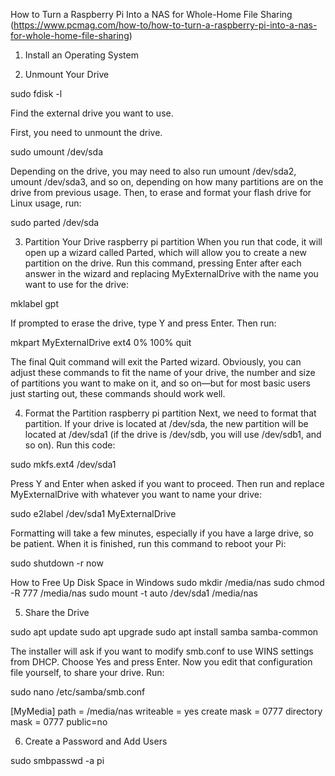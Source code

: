 How to Turn a Raspberry Pi Into a NAS for Whole-Home File Sharing (https://www.pcmag.com/how-to/how-to-turn-a-raspberry-pi-into-a-nas-for-whole-home-file-sharing)

1. Install an Operating System

2. Unmount Your Drive

  sudo fdisk -l

Find the external drive you want to use.

First, you need to unmount the drive.

  sudo umount /dev/sda

Depending on the drive, you may need to also run umount /dev/sda2, umount /dev/sda3, and so on, depending on how many partitions are on the drive from previous usage. Then, to erase and format your flash drive for Linux usage, run:

  sudo parted /dev/sda

3. Partition Your Drive
raspberry pi partition
When you run that code, it will open up a wizard called Parted, which will allow you to create a new partition on the drive. Run this command, pressing Enter after each answer in the wizard and replacing MyExternalDrive with the name you want to use for the drive:

  mklabel gpt

If prompted to erase the drive, type Y and press Enter. Then run:

  mkpart
  MyExternalDrive
  ext4
  0%
  100%
  quit

The final Quit command will exit the Parted wizard. Obviously, you can adjust these commands to fit the name of your drive, the number and size of partitions you want to make on it, and so on—but for most basic users just starting out, these commands should work well.


4. Format the Partition
raspberry pi partition
Next, we need to format that partition. If your drive is located at /dev/sda, the new partition will be located at /dev/sda1 (if the drive is /dev/sdb, you will use /dev/sdb1, and so on). Run this code:

  sudo mkfs.ext4 /dev/sda1

Press Y and Enter when asked if you want to proceed. Then run and replace MyExternalDrive with whatever you want to name your drive:

  sudo e2label /dev/sda1 MyExternalDrive

Formatting will take a few minutes, especially if you have a large drive, so be patient. When it is finished, run this command to reboot your Pi:

  sudo shutdown -r now

How to Free Up Disk Space in Windows
  sudo mkdir /media/nas
  sudo chmod -R 777 /media/nas
  sudo mount -t auto /dev/sda1 /media/nas


5. Share the Drive

  sudo apt update
  sudo apt upgrade
  sudo apt install samba samba-common

The installer will ask if you want to modify smb.conf to use WINS settings from DHCP. Choose Yes and press Enter. Now you edit that configuration file yourself, to share your drive. Run:

  sudo nano /etc/samba/smb.conf

  [MyMedia]
  path = /media/nas
  writeable = yes
  create mask = 0777
  directory mask = 0777
  public=no

6. Create a Password and Add Users

sudo smbpasswd -a pi
